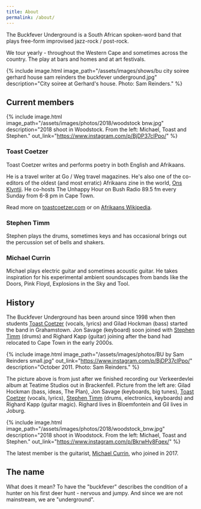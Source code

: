 ```yaml
---
title: About
permalink: /about/
---
```


The Buckfever Underground is a South African spoken-word band that plays free-form improvised jazz-rock / post-rock.

We tour yearly - throughout the Western Cape and sometimes across the country. The play at bars and homes and at art festivals.


{% include image.html
    image_path="/assets/images/shows/bu city soiree gerhard house sam reinders the buckfever underground.jpg"
    description="City soiree at Gerhard's house. Photo: Sam Reinders."
%}


## Current members

{% include image.html
    image_path="/assets/images/photos/2018/woodstock bnw.jpg"
    description="2018 shoot in Woodstock. From the left: Michael, Toast and Stephen."
    out_link="https://www.instagram.com/p/BjDP37clPpo/"
%}

### Toast Coetzer

Toast Coetzer writes and performs poetry in both English and Afrikaans.

He is a travel writer at Go / Weg travel magazines. He's also one of the co-editors of the oldest (and most erratic) Afrikaans zine in the world, [Ons Klyntji](https://klyntji.com/). He co-hosts The Unhappy Hour on Bush Radio 89.5 fm every Sunday from 6-8 pm in Cape Town.

Read more on [toastcoetzer.com](http://www.toastcoetzer.com/) or on [Afrikaans Wikipedia](https://af.wikipedia.org/wiki/Toast_Coetzer).

### Stephen Timm

Stephen plays the drums, sometimes keys and has occasional brings out the percussion set of bells and shakers.

### Michael Currin

Michael plays electric guitar and sometimes acoustic guitar. He takes inspiration for his experimental ambient soundscapes from bands like the Doors, Pink Floyd, Explosions in the Sky and Tool.


## History

The Buckfever Underground has been around since 1998 when then students [Toast Coetzer](#toast-coetzer) (vocals, lyrics) and Gilad Hockman (bass) started the band in Grahamstown. Jon Savage (keyboard) soon joined with [Stephen Timm](#stephen-timm) (drums) and Righard Kapp (guitar) joining after the band had relocated to Cape Town in the early 2000s.

{% include image.html
    image_path="/assets/images/photos/BU by Sam Reinders small.jpg"
    out_link="https://www.instagram.com/p/BjDP37clPpo/"
    description="October 2011. Photo: Sam Reinders."
%}

The picture above is from just after we finished recording our Verkeerdevlei album at Teatime Studios out in Brackenfell. Picture from the left are: Gilad Hockman (bass, ideas, The Plan), Jon Savage (keyboards, big tunes), [Toast Coetzer](#toast-coetzer) (vocals, lyrics), [Stephen Timm](#stephen-timm) (drums, electronics, keyboards) and Righard Kapp (guitar magic). Righard lives in Bloemfontein and Gil lives in Joburg.


{% include image.html
    image_path="/assets/images/photos/2018/woodstock_bnw.jpg"
    description="2018 shoot in Woodstock. From the left: Michael, Toast and Stephen."
    out_link="https://www.instagram.com/p/BkrwHy8Fqex/"
%}

The latest member is the guitarist, [Michael Currin](#michael-currin), who joined in 2017.


## The name

What does it mean? To have the "buckfever" describes the condition of a hunter on his first deer hunt - nervous and jumpy. And since we are not mainstream, we are "underground".
